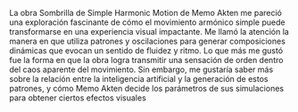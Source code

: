 La obra Sombrilla de Simple Harmonic Motion de Memo Akten me pareció una exploración fascinante de cómo el movimiento armónico simple puede transformarse en una experiencia visual impactante. Me llamó la atención la manera en que utiliza patrones y oscilaciones para generar composiciones dinámicas que evocan un sentido de fluidez y ritmo. Lo que más me gustó fue la forma en que la obra logra transmitir una sensación de orden dentro del caos aparente del movimiento. Sin embargo, me gustaría saber más sobre la relación entre la inteligencia artificial y la generación de estos patrones, y cómo Memo Akten decide los parámetros de sus simulaciones para obtener ciertos efectos visuales
